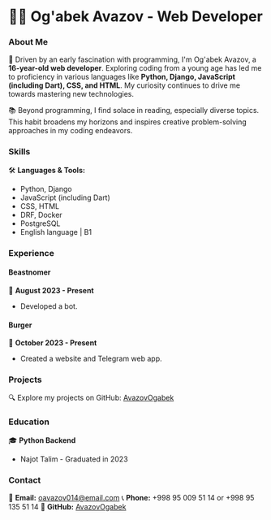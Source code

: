 # 👨‍💻 Og'abek Avazov - Web Developer

### About Me
🚀 Driven by an early fascination with programming, I'm Og'abek Avazov, a **16-year-old web developer**. Exploring coding from a young age has led me to proficiency in various languages like **Python, Django, JavaScript (including Dart), CSS, and HTML**. My curiosity continues to drive me towards mastering new technologies.

📚 Beyond programming, I find solace in reading, especially diverse topics. This habit broadens my horizons and inspires creative problem-solving approaches in my coding endeavors.

### Skills
🛠️ **Languages & Tools:**
- Python, Django
- JavaScript (including Dart)
- CSS, HTML
- DRF, Docker
- PostgreSQL
- English language | B1

### Experience
#### Beastnomer
🤖 **August 2023 - Present**
- Developed a bot.

#### Burger
🍔 **October 2023 - Present**
- Created a website and Telegram web app.

### Projects
🔍 Explore my projects on GitHub: [AvazovOgabek](https://github.com/AvazovOgabek)

### Education
🎓 **Python Backend**
- Najot Talim - Graduated in 2023

### Contact
📧 **Email:** oavazov014@email.com
📞 **Phone:** +998 95 009 51 14 or +998 95 135 51 14
🔗 **GitHub:** [AvazovOgabek](https://github.com/AvazovOgabek)
